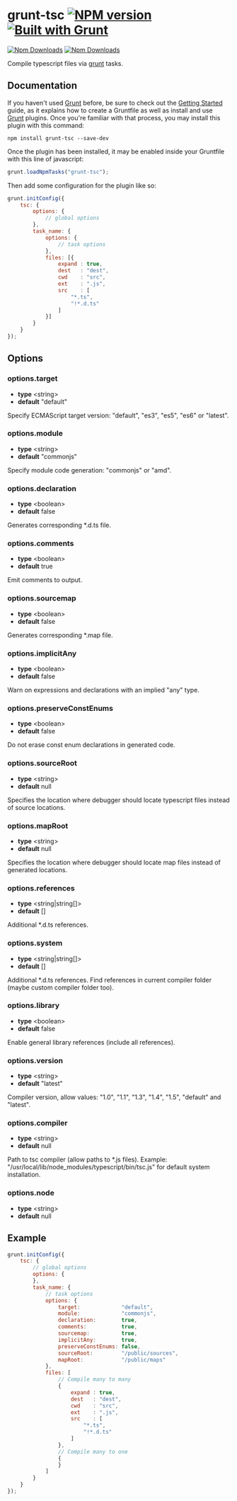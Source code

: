 # grunt-tsc [![NPM version](https://badge.fury.io/js/grunt-tsc.png)](http://badge.fury.io/js/grunt-tsc) [![Built with Grunt](https://cdn.gruntjs.com/builtwith.png)](http://gruntjs.com/)

[![Npm Downloads](https://nodei.co/npm/grunt-tsc.png?downloads=true&downloadRank=true&stars=true)](https://www.npmjs.org/package/grunt-tsc)
[![Npm Downloads](https://nodei.co/npm-dl/grunt-tsc.png?height=3&months=1)](https://www.npmjs.org/package/grunt-tsc)

Compile typescript files via [grunt](http://gruntjs.com/) tasks.

## Documentation

If you haven't used [Grunt](http://gruntjs.com/) before, be sure to check out the [Getting Started](http://gruntjs.com/getting-started) guide, as it explains how to create a Gruntfile as well as install and use [Grunt](http://gruntjs.com/) plugins. Once you're familiar with that process, you may install this plugin with this command:

``` shell
npm install grunt-tsc --save-dev
```

Once the plugin has been installed, it may be enabled inside your Gruntfile with this line of javascript:

``` javascript
grunt.loadNpmTasks("grunt-tsc");
```

Then add some configuration for the plugin like so:

``` javascript
grunt.initConfig({
    tsc: {
        options: {
            // global options
        },
        task_name: {
            options: {
                // task options
            },
            files: [{
                expand : true,
                dest   : "dest",
                cwd    : "src",
                ext    : ".js",
                src    : [
                    "*.ts",
                    "!*.d.ts"
                ]
            }]
        }
    }
});
```

## Options

### options.target

* **type** &lt;string&gt;
* **default** "default"

Specify ECMAScript target version: "default", "es3", "es5", "es6" or "latest".


### options.module

* **type** &lt;string&gt;
* **default** "commonjs"

Specify module code generation: "commonjs" or "amd".


### options.declaration

* **type** &lt;boolean&gt;
* **default** false

Generates corresponding *.d.ts file.


### options.comments

* **type** &lt;boolean&gt;
* **default** true

Emit comments to output.


### options.sourcemap

* **type** &lt;boolean&gt;
* **default** false

Generates corresponding *.map file.


### options.implicitAny

* **type** &lt;boolean&gt;
* **default** false

Warn on expressions and declarations with an implied "any" type.


### options.preserveConstEnums

* **type** &lt;boolean&gt;
* **default** false

Do not erase const enum declarations in generated code.


### options.sourceRoot

* **type** &lt;string&gt;
* **default** null

Specifies the location where debugger should locate typescript files instead of source locations.


### options.mapRoot

* **type** &lt;string&gt;
* **default** null

Specifies the location where debugger should locate map files instead of generated locations.


### options.references

* **type** &lt;string|string[]&gt;
* **default** []

Additional *.d.ts references.


### options.system

* **type** &lt;string|string[]&gt;
* **default** []

Additional *.d.ts references. Find references in current compiler folder (maybe custom compiler folder too).


### options.library

* **type** &lt;boolean&gt;
* **default** false

Enable general library references (include all references).


### options.version

* **type** &lt;string&gt;
* **default** "latest"

Compiler version, allow values: "1.0", "1.1", "1.3", "1.4", "1.5", "default" and "latest".


### options.compiler

* **type** &lt;string&gt;
* **default** null

Path to tsc compiler (allow paths to *.js files). Example: "/usr/local/lib/node_modules/typescript/bin/tsc.js" for default system installation.


### options.node

* **type** &lt;string&gt;
* **default** null


## Example

``` javascript
grunt.initConfig({
    tsc: {
        // global options
        options: {
        },
        task_name: {
            // task options
            options: {
                target:             "default",
                module:             "commonjs",
                declaration:        true,
                comments:           true,
                sourcemap:          true,
                implicitAny:        true,
                preserveConstEnums: false,
                sourceRoot:         "/public/sources",
                mapRoot:            "/public/maps"
            },
            files: [
                // Compile many to many
                {
                    expand : true,
                    dest   : "dest",
                    cwd    : "src",
                    ext    : ".js",
                    src    : [
                        "*.ts",
                        "!*.d.ts"
                    ]
                },
                // Compile many to one
                {
                }
            ]
        }
    }
});
```

